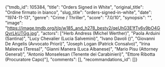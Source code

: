 {"tmdb_id": 105384, "title": "Orders Signed in White", "original_title": "Ordine firmato in bianco", "slug_title": "orders-signed-in-white", "date": "1974-11-13", "genre": "Crime / Thriller", "score": "7.0/10", "synopsis": "", "image": "https://image.tmdb.org/t/p/w185_and_h278_bestv2/qeUhG3E1fTy6v9bO4GQvrLkUTGg.jpg", "actors": ["Herb Andress (Michel Werther)", "Paola Arduini (Santina)", "Lucy Chevalier (Lucia Salvemini)", "Ivano Davoli ()", "Giovanni De Angelis (Avvocato Priori)", "Joseph Logan (Patrick Consalvo)", "Irina Maleeva (Teresa)", "Gianni Manera (Luca Albanese)", "Mario Pisu (Attorney General)", "Antonio Monselesan (Tenente dei Carabinieri)", "Ettore Ribotta (Procuratore Capo)"], "comments": [], "recommandations_id": []}